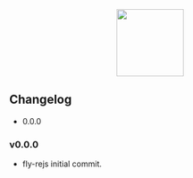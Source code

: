 <div align="center">
<a href="http://github.com/flyjs/fly">
<img width=120px src="https://cloud.githubusercontent.com/assets/8317250/8733685/0be81080-2c40-11e5-98d2-c634f076ccd7.png">
</a>
</div>

## Changelog

 * 0.0.0

### v0.0.0

 * fly-rejs initial commit.
